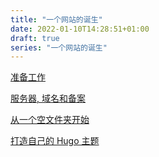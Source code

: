 ```yaml
---
title: "一个网站的诞生"
date: 2022-01-10T14:28:51+01:00
draft: true
series: "一个网站的诞生"
---
```


[准备工作](../准备工作)

[服务器, 域名和备案]()

[从一个空文件夹开始](../从一个空文件夹开始)

[打造自己的 Hugo 主题](../打造自己的Hugo主题)
